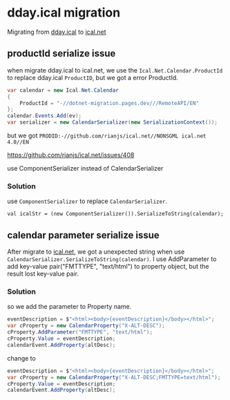 # dday.ical migration

Migrating from [dday.ical](https://www.nuget.org/packages/DDay.iCal) to [ical.net](https://github.com/rianjs/ical.net/wiki/Migrating-from-dday.ical)

## productId serialize issue

when migrate dday.ical to ical.net, we use the `Ical.Net.Calendar.ProductId` to replace dday.ical `ProductID`, but we got a error ProductId.

```cs
var calendar = new Ical.Net.Calendar
{
    ProductId = "-//dotnet-migration.pages.dev///RemoteAPI/EN"
};
calendar.Events.Add(ev);
var serializer = new CalendarSerializer(new SerializationContext());
```

but we got `PRODID:-//github.com/rianjs/ical.net//NONSGML ical.net 4.0//EN`

https://github.com/rianjs/ical.net/issues/408

use ComponentSerializer instead of CalendarSerializer

### Solution

use `ComponentSerializer` to replace `CalendarSerializer`.

```
val icalStr = (new ComponentSerializer()).SerializeToString(calendar);
```

## calendar parameter serialize issue

After migrate to [ical.net](https://github.com/rianjs/ical.net/wiki/Migrating-from-dday.ical), we got a unexpected string when use `CalendarSerializer.SerializeToString(calendar)`. I use AddParameter to add key-value pair("FMTTYPE", "text/html") to property object, but the result lost key-value pair.

### Solution

so we add the parameter to Property name.

```cs
eventDescription = $"<html><body>{eventDescription}</body></html>";
var cProperty = new CalendarProperty("X-ALT-DESC");
cProperty.AddParameter("FMTTYPE", "text/html");
cProperty.Value = eventDescription;
calendarEvent.AddProperty(altDesc);
```
change to

```cs
eventDescription = $"<html><body>{eventDescription}</body></html>";
var cProperty = new CalendarProperty("X-ALT-DESC;FMTTYPE=text/html");
cProperty.Value = eventDescription;
calendarEvent.AddProperty(altDesc);
```
